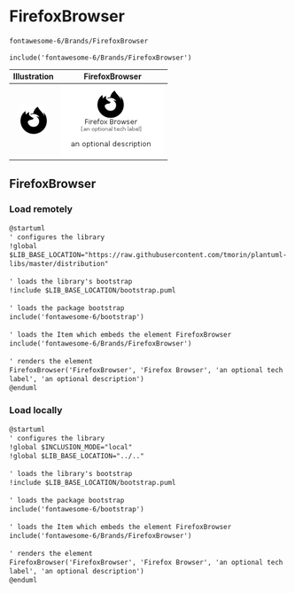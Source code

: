 # FirefoxBrowser


```text
fontawesome-6/Brands/FirefoxBrowser
```

```text
include('fontawesome-6/Brands/FirefoxBrowser')
```



| Illustration | FirefoxBrowser |
| :---: | :---: |
| ![illustration for Illustration](../../fontawesome-6/Brands/FirefoxBrowser.png) | ![illustration for FirefoxBrowser](../../fontawesome-6/Brands/FirefoxBrowser.Local.png) |




## FirefoxBrowser

### Load remotely
```plantuml
@startuml
' configures the library
!global $LIB_BASE_LOCATION="https://raw.githubusercontent.com/tmorin/plantuml-libs/master/distribution"

' loads the library's bootstrap
!include $LIB_BASE_LOCATION/bootstrap.puml

' loads the package bootstrap
include('fontawesome-6/bootstrap')

' loads the Item which embeds the element FirefoxBrowser
include('fontawesome-6/Brands/FirefoxBrowser')

' renders the element
FirefoxBrowser('FirefoxBrowser', 'Firefox Browser', 'an optional tech label', 'an optional description')
@enduml
```

### Load locally
```plantuml
@startuml
' configures the library
!global $INCLUSION_MODE="local"
!global $LIB_BASE_LOCATION="../.."

' loads the library's bootstrap
!include $LIB_BASE_LOCATION/bootstrap.puml

' loads the package bootstrap
include('fontawesome-6/bootstrap')

' loads the Item which embeds the element FirefoxBrowser
include('fontawesome-6/Brands/FirefoxBrowser')

' renders the element
FirefoxBrowser('FirefoxBrowser', 'Firefox Browser', 'an optional tech label', 'an optional description')
@enduml
```

